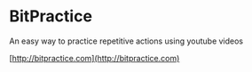 # BitPractice
An easy way to practice repetitive actions using youtube videos

[http://bitpractice.com](http://bitpractice.com)
